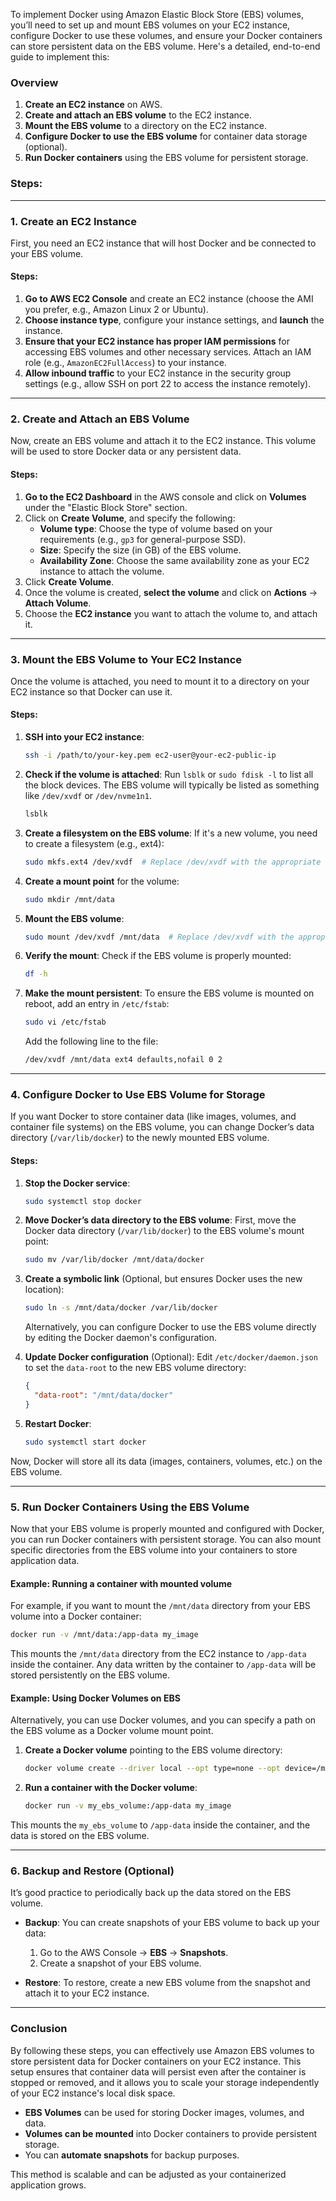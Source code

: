 To implement Docker using Amazon Elastic Block Store (EBS) volumes, you’ll need to set up and mount EBS volumes on your EC2 instance, configure Docker to use these volumes, and ensure your Docker containers can store persistent data on the EBS volume. Here's a detailed, end-to-end guide to implement this:

### **Overview**
1. **Create an EC2 instance** on AWS.
2. **Create and attach an EBS volume** to the EC2 instance.
3. **Mount the EBS volume** to a directory on the EC2 instance.
4. **Configure Docker to use the EBS volume** for container data storage (optional).
5. **Run Docker containers** using the EBS volume for persistent storage.

### **Steps:**

---

### 1. **Create an EC2 Instance**
First, you need an EC2 instance that will host Docker and be connected to your EBS volume.

#### Steps:
1. **Go to AWS EC2 Console** and create an EC2 instance (choose the AMI you prefer, e.g., Amazon Linux 2 or Ubuntu).
2. **Choose instance type**, configure your instance settings, and **launch** the instance.
3. **Ensure that your EC2 instance has proper IAM permissions** for accessing EBS volumes and other necessary services. Attach an IAM role (e.g., `AmazonEC2FullAccess`) to your instance.
4. **Allow inbound traffic** to your EC2 instance in the security group settings (e.g., allow SSH on port 22 to access the instance remotely).

---

### 2. **Create and Attach an EBS Volume**

Now, create an EBS volume and attach it to the EC2 instance. This volume will be used to store Docker data or any persistent data.

#### Steps:
1. **Go to the EC2 Dashboard** in the AWS console and click on **Volumes** under the "Elastic Block Store" section.
2. Click on **Create Volume**, and specify the following:
   - **Volume type**: Choose the type of volume based on your requirements (e.g., `gp3` for general-purpose SSD).
   - **Size**: Specify the size (in GB) of the EBS volume.
   - **Availability Zone**: Choose the same availability zone as your EC2 instance to attach the volume.
3. Click **Create Volume**.
4. Once the volume is created, **select the volume** and click on **Actions** → **Attach Volume**.
5. Choose the **EC2 instance** you want to attach the volume to, and attach it.

---

### 3. **Mount the EBS Volume to Your EC2 Instance**

Once the volume is attached, you need to mount it to a directory on your EC2 instance so that Docker can use it.

#### Steps:
1. **SSH into your EC2 instance**:
   ```bash
   ssh -i /path/to/your-key.pem ec2-user@your-ec2-public-ip
   ```
2. **Check if the volume is attached**:
   Run `lsblk` or `sudo fdisk -l` to list all the block devices. The EBS volume will typically be listed as something like `/dev/xvdf` or `/dev/nvme1n1`.
   ```bash
   lsblk
   ```

3. **Create a filesystem on the EBS volume**:
   If it's a new volume, you need to create a filesystem (e.g., ext4):
   ```bash
   sudo mkfs.ext4 /dev/xvdf  # Replace /dev/xvdf with the appropriate device name
   ```

4. **Create a mount point** for the volume:
   ```bash
   sudo mkdir /mnt/data
   ```

5. **Mount the EBS volume**:
   ```bash
   sudo mount /dev/xvdf /mnt/data  # Replace /dev/xvdf with the appropriate device name
   ```

6. **Verify the mount**:
   Check if the EBS volume is properly mounted:
   ```bash
   df -h
   ```

7. **Make the mount persistent**:
   To ensure the EBS volume is mounted on reboot, add an entry in `/etc/fstab`:
   ```bash
   sudo vi /etc/fstab
   ```
   Add the following line to the file:
   ```bash
   /dev/xvdf /mnt/data ext4 defaults,nofail 0 2
   ```

---

### 4. **Configure Docker to Use EBS Volume for Storage**

If you want Docker to store container data (like images, volumes, and container file systems) on the EBS volume, you can change Docker’s data directory (`/var/lib/docker`) to the newly mounted EBS volume.

#### Steps:
1. **Stop the Docker service**:
   ```bash
   sudo systemctl stop docker
   ```

2. **Move Docker’s data directory to the EBS volume**:
   First, move the Docker data directory (`/var/lib/docker`) to the EBS volume's mount point:
   ```bash
   sudo mv /var/lib/docker /mnt/data/docker
   ```

3. **Create a symbolic link** (Optional, but ensures Docker uses the new location):
   ```bash
   sudo ln -s /mnt/data/docker /var/lib/docker
   ```

   Alternatively, you can configure Docker to use the EBS volume directly by editing the Docker daemon's configuration.

4. **Update Docker configuration** (Optional):
   Edit `/etc/docker/daemon.json` to set the `data-root` to the new EBS volume directory:
   ```json
   {
     "data-root": "/mnt/data/docker"
   }
   ```

5. **Restart Docker**:
   ```bash
   sudo systemctl start docker
   ```

Now, Docker will store all its data (images, containers, volumes, etc.) on the EBS volume.

---

### 5. **Run Docker Containers Using the EBS Volume**

Now that your EBS volume is properly mounted and configured with Docker, you can run Docker containers with persistent storage. You can also mount specific directories from the EBS volume into your containers to store application data.

#### Example: Running a container with mounted volume
For example, if you want to mount the `/mnt/data` directory from your EBS volume into a Docker container:

```bash
docker run -v /mnt/data:/app-data my_image
```

This mounts the `/mnt/data` directory from the EC2 instance to `/app-data` inside the container. Any data written by the container to `/app-data` will be stored persistently on the EBS volume.

#### Example: Using Docker Volumes on EBS
Alternatively, you can use Docker volumes, and you can specify a path on the EBS volume as a Docker volume mount point.

1. **Create a Docker volume** pointing to the EBS volume directory:
   ```bash
   docker volume create --driver local --opt type=none --opt device=/mnt/data --opt o=bind my_ebs_volume
   ```

2. **Run a container with the Docker volume**:
   ```bash
   docker run -v my_ebs_volume:/app-data my_image
   ```

This mounts the `my_ebs_volume` to `/app-data` inside the container, and the data is stored on the EBS volume.

---

### 6. **Backup and Restore (Optional)**

It’s good practice to periodically back up the data stored on the EBS volume.

- **Backup**: You can create snapshots of your EBS volume to back up your data:
  1. Go to the AWS Console → **EBS** → **Snapshots**.
  2. Create a snapshot of your EBS volume.
  
- **Restore**: To restore, create a new EBS volume from the snapshot and attach it to your EC2 instance.

---

### **Conclusion**

By following these steps, you can effectively use Amazon EBS volumes to store persistent data for Docker containers on your EC2 instance. This setup ensures that container data will persist even after the container is stopped or removed, and it allows you to scale your storage independently of your EC2 instance's local disk space.

- **EBS Volumes** can be used for storing Docker images, volumes, and data.
- **Volumes can be mounted** into Docker containers to provide persistent storage.
- You can **automate snapshots** for backup purposes.

This method is scalable and can be adjusted as your containerized application grows.
